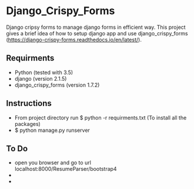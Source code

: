 # Django_Crispy_Forms
Django cripsy forms to manage django forms in efficient way. This project gives a brief idea of how to setup django app and use django_crispy_forms (https://django-crispy-forms.readthedocs.io/en/latest/).

## Requirments
- Python 		(tested with 3.5)
- django		(version 2.1.5)
- django_crispy_forms 	(version 1.7.2)

## Instructions
- From project directory run 
  $ python -r requirments.txt  (To install all the packages)
- $ python manage.py runserver

## To Do
- open you browser and go to url localhost:8000/ResumeParser/bootstrap4
- 
- 
